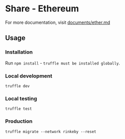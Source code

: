 # Share - Ethereum

For more documentation, visit [documents/ether.md](documents/ether.md)

## Usage

### Installation

Run `npm install` - `truffle must be installed globally`.

### Local development

`truffle dev`

### Local testing

`truffle test`

### Production

`truffle migrate --network rinkeby --reset`